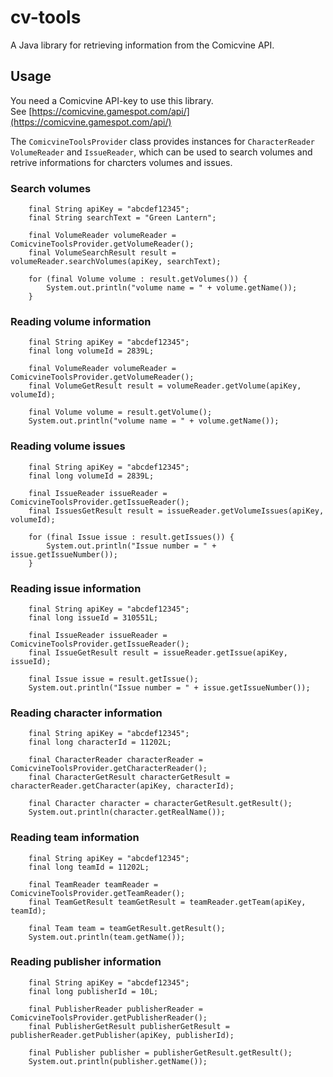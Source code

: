 # cv-tools
A Java library for retrieving information from the Comicvine API.

## Usage

You need a Comicvine API-key to use this library.  
See [https://comicvine.gamespot.com/api/](https://comicvine.gamespot.com/api/)

The `ComicvineToolsProvider` class provides instances for `CharacterReader` `VolumeReader` and 
`IssueReader`, which can be used to search volumes and retrive informations for charcters volumes 
and issues.

### Search volumes

        final String apiKey = "abcdef12345";
        final String searchText = "Green Lantern";

        final VolumeReader volumeReader = ComicvineToolsProvider.getVolumeReader();
        final VolumeSearchResult result = volumeReader.searchVolumes(apiKey, searchText);

        for (final Volume volume : result.getVolumes()) {
            System.out.println("volume name = " + volume.getName());
        }

### Reading volume information

        final String apiKey = "abcdef12345";
        final long volumeId = 2839L;

        final VolumeReader volumeReader = ComicvineToolsProvider.getVolumeReader();
        final VolumeGetResult result = volumeReader.getVolume(apiKey, volumeId);

        final Volume volume = result.getVolume();
        System.out.println("volume name = " + volume.getName());
    

### Reading volume issues

        final String apiKey = "abcdef12345";
        final long volumeId = 2839L;

        final IssueReader issueReader = ComicvineToolsProvider.getIssueReader();
        final IssuesGetResult result = issueReader.getVolumeIssues(apiKey, volumeId);

        for (final Issue issue : result.getIssues()) {
            System.out.println("Issue number = " + issue.getIssueNumber());
        }

### Reading issue information

        final String apiKey = "abcdef12345";
        final long issueId = 310551L;

        final IssueReader issueReader = ComicvineToolsProvider.getIssueReader();
        final IssueGetResult result = issueReader.getIssue(apiKey, issueId);

        final Issue issue = result.getIssue();
        System.out.println("Issue number = " + issue.getIssueNumber());

### Reading character information

        final String apiKey = "abcdef12345";
        final long characterId = 11202L;
        
        final CharacterReader characterReader = ComicvineToolsProvider.getCharacterReader();
        final CharacterGetResult characterGetResult = characterReader.getCharacter(apiKey, characterId);
        
        final Character character = characterGetResult.getResult();
        System.out.println(character.getRealName());

### Reading team information

        final String apiKey = "abcdef12345";
        final long teamId = 11202L;
        
        final TeamReader teamReader = ComicvineToolsProvider.getTeamReader();
        final TeamGetResult teamGetResult = teamReader.getTeam(apiKey, teamId);
        
        final Team team = teamGetResult.getResult();
        System.out.println(team.getName());

### Reading publisher information

        final String apiKey = "abcdef12345";
        final long publisherId = 10L;

        final PublisherReader publisherReader = ComicvineToolsProvider.getPublisherReader();
        final PublisherGetResult publisherGetResult = publisherReader.getPublisher(apiKey, publisherId);

        final Publisher publisher = publisherGetResult.getResult();
        System.out.println(publisher.getName());
